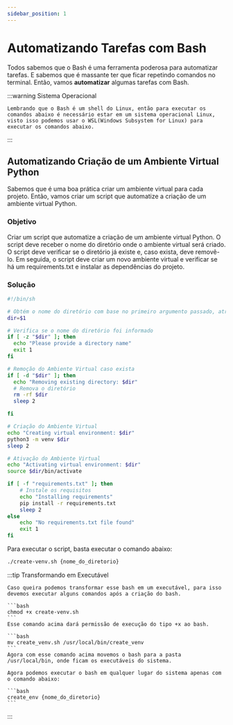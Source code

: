 ```yaml
---
sidebar_position: 1
---
```


# Automatizando Tarefas com Bash

Todos sabemos que o Bash é uma ferramenta poderosa para automatizar tarefas. E sabemos que é massante ter que ficar repetindo comandos no terminal. Então, vamos **automatizar** algumas tarefas com Bash.

:::warning Sistema Operacional

    Lembrando que o Bash é um shell do Linux, então para executar os comandos abaixo é necessário estar em um sistema operacional Linux, visto isso podemos usar o WSL(Windows Subsystem for Linux) para executar os comandos abaixo.

:::

## Automatizando Criação de um Ambiente Virtual Python

Sabemos que é uma boa prática criar um ambiente virtual para cada projeto. Então, vamos criar um script que automatize a criação de um ambiente virtual Python.

### Objetivo
Criar um script que automatize a criação de um ambiente virtual Python. O script deve receber o nome do diretório onde o ambiente virtual será criado. O script deve verificar se o diretório já existe e, caso exista, deve removê-lo. Em seguida, o script deve criar um novo ambiente virtual e verificar se há um requirements.txt e instalar as dependências do projeto.

### Solução


```bash title="create_venv.sh"
#!/bin/sh

# Obtém o nome do diretório com base no primeiro argumento passado, atribuindo-o à variável dir
dir=$1

# Verifica se o nome do diretório foi informado
if [ -z "$dir" ]; then
  echo "Please provide a directory name"
  exit 1
fi

# Remoção do Ambiente Virtual caso exista
if [ -d "$dir" ]; then
  echo "Removing existing directory: $dir"
  # Remova o diretório
  rm -rf $dir
  sleep 2

fi

# Criação do Ambiente Virtual
echo "Creating virtual environment: $dir"
python3 -m venv $dir
sleep 2

# Ativação do Ambiente Virtual
echo "Activating virtual environment: $dir"
source $dir/bin/activate

if [ -f "requirements.txt" ]; then
    # Instale os requisitos
    echo "Installing requirements"
    pip install -r requirements.txt
    sleep 2
else
    echo "No requirements.txt file found"
    exit 1
fi
```


Para executar o script, basta executar o comando abaixo:

```zsh
./create-venv.sh {nome_do_diretorio}
```

:::tip Transformando em Executável

    Caso queira podemos transformar esse bash em um executável, para isso devemos executar alguns comandos após a criação do bash.

    ```bash
    chmod +x create-venv.sh
    ```
    Esse comando acima dará permissão de execução do tipo +x ao bash.

    ```bash
    mv create_venv.sh /usr/local/bin/create_venv
    ```
    Agora com esse comando acima movemos o bash para a pasta /usr/local/bin, onde ficam os executáveis do sistema.

    Agora podemos executar o bash em qualquer lugar do sistema apenas com o comando abaixo:

    ```bash
    create_env {nome_do_diretorio}
    ```


:::